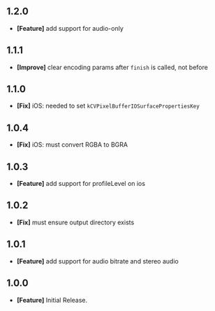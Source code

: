 ## 1.2.0
* **[Feature]** add support for audio-only

## 1.1.1
* **[Improve]** clear encoding params after `finish` is called, not before

## 1.1.0
* **[Fix]** iOS: needed to set `kCVPixelBufferIOSurfacePropertiesKey`

## 1.0.4
* **[Fix]** iOS: must convert RGBA to BGRA

## 1.0.3
* **[Feature]** add support for profileLevel on ios

## 1.0.2
* **[Fix]** must ensure output directory exists

## 1.0.1
* **[Feature]** add support for audio bitrate and stereo audio

## 1.0.0
* **[Feature]** Initial Release.
